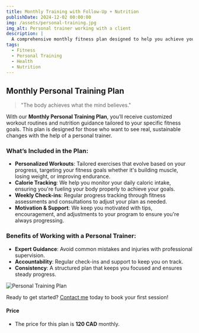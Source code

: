 ```yaml
---
title: Monthly Training with Follow-Up + Nutrition
publishDate: 2024-12-02 00:00:00
img: /assets/personal-training.jpg
img_alt: Personal trainer working with a client
description: |
  A comprehensive monthly fitness plan designed to help you achieve your goals. With personalized workout routines and calorie tracking, you'll receive constant support throughout your journey.
tags:
  - Fitness
  - Personal Training
  - Health
  - Nutrition
---
```


## Monthly Personal Training Plan

> "The body achieves what the mind believes."

With our **Monthly Personal Training Plan**, you’ll receive customized workout routines and nutrition guidance tailored to your specific fitness goals. This plan is designed for those who want to see real, sustainable changes with the help of a personal trainer.

### What’s Included in the Plan:

- **Personalized Workouts**: Tailored exercises that evolve based on your progress, targeting your fitness goals whether it's building muscle, losing weight, or improving endurance.
- **Calorie Tracking**: We help you monitor your daily caloric intake, ensuring you're fueling your body properly to achieve your goals.
- **Weekly Check-ins**: Regular progress tracking through fitness assessments and consultations to adjust your plan as needed.
- **Motivation & Support**: We keep you motivated with tips, encouragement, and adjustments to your program to ensure you're always progressing.

### Benefits of Working with a Personal Trainer:

- **Expert Guidance**: Avoid common mistakes and injuries with professional supervision.
- **Accountability**: Regular check-ins and support to keep you on track.
- **Consistency**: A structured plan that keeps you focused and ensures steady progress.

![Personal Training Plan]( /assets/personal-training.jpg )

Ready to get started? [Contact me](https://wa.me/+14163191936) today to book your first session!

#### Price

- The price for this plan is **120 CAD** monthly.

